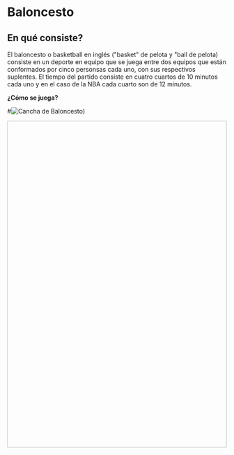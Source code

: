 # Baloncesto 

## En qué consiste?  
El baloncesto o basketball en inglés ("basket" de pelota y "ball de pelota) consiste en un deporte en equipo que se juega entre dos equipos que están conformados por cinco personsas cada uno, con sus respectivos suplentes. El tiempo del partido consiste en cuatro cuartos de 10 minutos cada uno y en el caso de la NBA cada cuarto son de 12 minutos.  

__¿Cómo se juega?__

#![Cancha de Baloncesto](https://upload.wikimedia.org/wikipedia/commons/thumb/8/8d/Basketball_court_as_of_2012.png/800px-Basketball_court_as_of_2012.png))

<img href="https://upload.wikimedia.org/wikipedia/commons/thumb/8/8d/Basketball_court_as_of_2012.png/800px-Basketball_court_as_of_2012.png" height="750" width="515">
